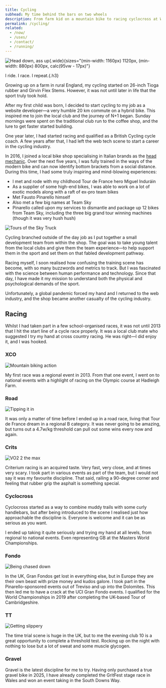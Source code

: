 ```yaml
---
title: Cycling
subhead: My time behind the bars on two wheels
description: From farm kid on a mountain bike to racing cyclocross at World Championships - my cycling journey through racing, coaching, and the bike industry.
permalink: /cycling/
related:
  - /now/
  - /uses/
  - /contact/
  - /running/
---
```


![Head down, ass up](/images/pages/trinity-worlds-1.jpg){.wide}{sizes="(min-width: 1160px) 1120px, (min-width: 880px) 800px, calc(95vw - 17px)"}

I ride. I race. I repeat.{.h3}

Growing up on a farm in rural England, my cycling started on 26-inch Tioga rubber and Girvin Flex Stems. However, it was not until later in life that the sport truly took hold.

After my first child was born, I decided to start cycling to my job as a website developer—a very humble 20 km commute on a hybrid bike. This inspired me to join the local club and the journey of N+1 began. Sunday mornings were spent on the traditional club run to the coffee shop, and the lure to get faster started building.

One year later, I had started racing and qualified as a British Cycling cycle coach. A few years after that, I had left the web tech scene to start a career in the cycling industry.

In 2016, I joined a local bike shop specialising in Italian brands as the [head mechanic](/mechanic/). Over the next five years, I was fully trained in the ways of the modern bike and can now identify bottom brackets from a social distance. During this time, I had some truly inspiring and mind-blowing experiences:

- I met and rode with my childhood Tour de France hero Miguel Induráin
- As a supplier of some high-end bikes, I was able to work on a lot of exotic models along with a raft of ex-pro team bikes
- Met Fausto Pinarello himself
- Also met a few big names at Team Sky
- Pinarello called upon my services to dismantle and package up 12 bikes from Team Sky, including the three big grand tour winning machines (though it was very hush hush)

![Tours of the Sky Truck](/images/pages/sky-truck.jpg)

Cycling branched outside of the day job as I put together a small development team from within the shop. The goal was to take young talent from the local clubs and give them the team experience—to help support them in the sport and set them on that fabled development pathway.

Racing myself, I soon realised how confusing the training scene has become, with so many buzzwords and metrics to track. But I was fascinated with the science between human performance and technology. Since that day, I have made it my mission to understand both the physical and psychological demands of the sport.

Unfortunately, a global pandemic forced my hand and I returned to the web industry, and the shop became another casualty of the cycling industry.

## Racing

Whilst I had taken part in a few school-organised races, it was not until 2013 that I hit the start line of a cycle race properly. It was a local club mate who suggested I try my hand at cross country racing. He was right—I did enjoy it, and I was hooked.

### XCO

![Mountain biking action](/images/pages/xco-racing.jpg)

My first race was a regional event in 2013. From that one event, I went on to national events with a highlight of racing on the Olympic course at Hadleigh Farm.

### Road

![Tipping it in](/images/pages/trinity-worlds-2.jpg)

It was only a matter of time before I ended up in a road race, living that Tour de France dream in a regional B category. It was never going to be amazing, but turns out a 4.7w/kg threshold can pull out some wins every now and again.

### Crits

![VO2 2 the max](/images/pages/ixworth-crits.jpg)

Criterium racing is an acquired taste. Very fast, very close, and at times very scary. I took part in various events as part of the team, but I would not say it was my favourite discipline. That said, railing a 90-degree corner and feeling that rubber grip the asphalt is something special.

### Cyclocross

Cyclocross started as a way to combine muddy trails with some curly handlebars, but after being introduced to the scene I realised just how approachable the discipline is. Everyone is welcome and it can be as serious as you want.

I ended up taking it quite seriously and trying my hand at all levels, from regional to national events. Even representing GB at the Masters World Championships.

### Fondo

![Being chased down](/images/pages/grand-fondo.jpg)

In the UK, Gran Fondos get lost in everything else, but in Europe they are their own beast with prize money and kudos galore. I took part in the Pinarello-sponsored events out of Treviso and up into the Dolomites. This then led me to have a crack at the UCI Gran Fondo events. I qualified for the World Championships in 2019 after completing the UK-based Tour of Cambridgeshire.

### TT

![Getting slippery](/images/pages/ccs-tt-1.jpg)

The time trial scene is huge in the UK, but to me the evening club 10 is a great opportunity to complete a threshold test. Rocking up on the night with nothing to lose but a lot of sweat and some muscle glycogen.

### Gravel

Gravel is the latest discipline for me to try. Having only purchased a true gravel bike in 2025, I have already completed the GritFest stage race in Wales and won an event taking in the South Downs Way.